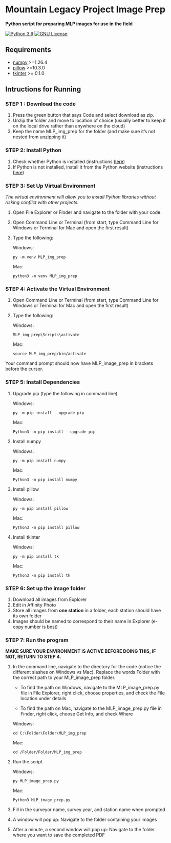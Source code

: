 # Mountain Legacy Project Image Prep
__Python script for preparing MLP images for use in the field__ 

[![Python 3.9](https://img.shields.io/badge/Python-3.9-blue.svg)](https://www.python.org/downloads/release/python-390/)
[![GNU License](https://img.shields.io/badge/License-GNU-green.svg)](https://www.gnu.org/licenses/gpl-3.0.en.html)

## Requirements

- [numpy](https://numpy.org/) >=1.26.4
- [pillow](https://pypi.org/project/pillow/) >=10.3.0
- [tkinter](https://docs.python.org/3/library/tkinter.html#module-tkinter) >= 0.1.0

## Intructions for Running

### STEP 1 : Download the code
1. Press the green button that says Code and select download as zip.
2. Unzip the folder and move to location of choice (usually better to keep it on the local drive rather than anywhere on the cloud)
3. Keep the name MLP_img_prep for the folder (and make sure it’s not nested from unzipping it)

### STEP 2: Install Python
1. Check whether Python is installed (instructions [here](https://www.datacamp.com/blog/how-to-install-python))
2. If Python is not installed, install it from the Python website (instructions [here](https://www.datacamp.com/blog/how-to-install-python))


### STEP 3: Set Up Virtual Environment
*The virtual environment will allow you to install Python libraries without risking conflict with other projects.*
1. Open File Explorer or Finder and navigate to the folder with your code.
2. Open Command Line or Terminal (from start, type Command Line for Windows or Terminal for Mac and open the first result)
3. Type the following:
	
	Windows:
	```console
	py -m venv MLP_img_prep
	```
	Mac:
	```console
	python3 -m venv MLP_img_prep
	```

### STEP 4: Activate the Virtual Environment
1. Open Command Line or Terminal (from start, type Command Line for Windows or Terminal for Mac and open the first result)
2. Type the following:
	
	Windows:
	```console
	MLP_img_prep\Scripts\activate
	```
	Mac:
	```console
	source MLP_img_prep/bin/activate
	```

Your command prompt should now have MLP_image_prep in brackets before the cursor.


### STEP 5: Install Dependencies
1. Upgrade pip (type the following in command line)
	
	Windows:
	```console
	py -m pip install --upgrade pip
	```
	Mac:
	```console
	Python3 -m pip install --upgrade pip
	```

2. Install numpy

	Windows:
	```console
	py -m pip install numpy
	```
	Mac:
	```console
	Python3 -m pip install numpy
	```

3. Install pillow

	Windows:
	```console
	py -m pip install pillow
	```
	Mac:
	```console
	Python3 -m pip install pillow
	```

4. Install tkinter

	Windows:
	```console
	py -m pip install tk
	```
	Mac:
	```console
	Python3 -m pip install tk
	```

### STEP 6: Set up the image folder
1. Download all images from Explorer
2. Edit in Affinity Photo
3. Store all images from **one station** in a folder, each station should have its own folder
4. Images should be named to correspond to their name in Explorer (e-copy number is best)

### STEP 7: Run the program

**MAKE SURE YOUR ENVIRONMENT IS ACTIVE BEFORE DOING THIS, IF NOT, RETURN TO STEP 4.**

1. In the command line, navigate to the directory for the code (notice the different slashes on Windows vs Mac). Replace the words Folder with the correct path to your MLP_image_prep folder.

	* To find the path on Windows, navigate to the MLP_image_prep.py file in File Explorer, right click, choose properties, and check the File location under details

	* To find the path on Mac, navigate to the MLP_image_prep.py file in Finder, right click, choose Get Info, and check Where

	Windows:
	```console
	cd C:\Folder\Folder\MLP_img_prep
	```
	Mac:
	```console
	cd /Folder/Folder/MLP_img_prep
	```

2. Run the script

	Windows:
	```console
	py MLP_image_prep.py
	```
	Mac:
	```console
	Python3 MLP_image_prep.py
	```

3. Fill in the surveyor name, survey year, and station name when prompted
4. A window will pop up: Navigate to the folder containing your images
5. After a minute, a second window will pop up: Navigate to the folder where you want to save the completed PDF


